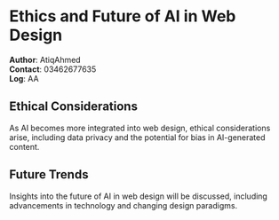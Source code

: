 # Ethics and Future of AI in Web Design

**Author**: AtiqAhmed  
**Contact**: 03462677635  
**Log**: AA

## Ethical Considerations
As AI becomes more integrated into web design, ethical considerations arise, including data privacy and the potential for bias in AI-generated content.

## Future Trends
Insights into the future of AI in web design will be discussed, including advancements in technology and changing design paradigms.
